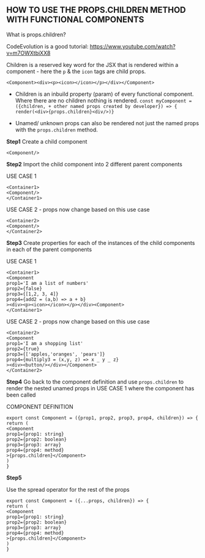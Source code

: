 ## HOW TO USE THE PROPS.CHILDREN METHOD WITH FUNCTIONAL COMPONENTS

What is props.children?

CodeEvolution is a good tutorial: https://www.youtube.com/watch?v=m7OWXtbiXX8

Children is a reserved key word for the JSX that is rendered within a component - here the `p` & the `icon` tags are child props.

`<Component><div><p><icon></icon></p></div></Component>`

- Children is an inbuild property (param) of every functional component. Where there are no children nothing is rendered.
  `const myComponent = ({children, + other named props created by developer}) => { render(<div>{props.children}<div/>)}`

- Unamed/ unknown props can also be rendered not just the named props with the `props.children` method.

**Step1**
Create a child component

`<Component/>`

**Step2**
Import the child component into 2 different parent components

USE CASE 1

```
<Container1>
<Component/>
</Container1>
```

USE CASE 2 - props now change based on this use case

```
<Container2>
<Component/>
</Container2>

```

**Step3**
Create properties for each of the instances of the child components in each of the parent components

USE CASE 1

```
<Container1>
<Component
prop1='I am a list of numbers'
prop2={false}
prop3={[1,2, 3, 4]}
prop4={add2 = (a,b) => a + b}
><div><p><icon></icon></p></div><Component>
</Container1>
```

USE CASE 2 - props now change based on this use case

```
<Container2>
<Component
prop1='I am a shopping list'
prop2={true}
prop3={['apples,'oranges', 'pears']}
prop4={multiply3 = (x,y, z) => x _ y _ z}
><div><button/></div></Component>
</Container2>

```

**Step4**
Go back to the component definition and use `props.children` to render the nested unamed props in USE CASE 1 where the component has been called

COMPONENT DEFINITION

```
export const Component = ({prop1, prop2, prop3, prop4, children}) => {
return (
<Component
prop1={prop1: string}
prop2={prop2: boolean}
prop3={prop3: array}
prop4={prop4: method}
>{props.children}</Component>
)
}
```

**Step5**

Use the spread operator for the rest of the props

```
export const Component = ({...props, children}) => {
return (
<Component
prop1={prop1: string}
prop2={prop2: boolean}
prop3={prop3: array}
prop4={prop4: method}
>{props.children}</Component>
)
}
```

